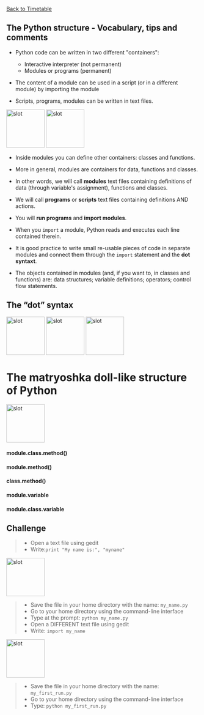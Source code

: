 <a href="https://github.com/ELIXIR-ITA-training/python_course"> Back to Timetable</a>

## The Python structure - Vocabulary, tips and comments

- Python code can be written in two different "containers":
  - Interactive interpreter (not permanent)
  - Modules or programs (permanent)
 
- The content of a module can be used in a script (or in a different module) by importing the module

- Scripts, programs, modules can be  written in text files.
<img src="../../img/pm1.png" alt="slot" style="width: 100px;"/>
<img src="../../img/pm2.png" alt="slot" style="width: 100px;"/>

- Inside modules you can define other containers: classes and functions.

- More in general, modules are containers for data, functions and classes. 

- In other words, we will call **modules** text files containing definitions of data (through variable's assignment), functions and classes.

- We will call **programs** or **scripts** text files containing definitions AND actions. 

- You will **run programs** and **import modules**.

- When you ```import``` a module, Python reads and executes each line contained therein.

- It is good practice to write small re-usable pieces of code in separate modules and connect them through the ```import``` statement and the **dot syntaxt**.

- The objects contained in modules (and, if you want to, in classes and functions) are: data structures; variable definitions; operators; control flow statements.

## The “dot” syntax
<img src="../../img/pm5.png" alt="slot" style="width: 100px;"/>
<img src="../../img/pm6.png" alt="slot" style="width: 100px;"/>
<img src="../../img/pm7.png" alt="slot" style="width: 100px;"/>

# The matryoshka doll-like structure of Python

<img src="../../img/pm8.png" alt="slot" style="width: 100px;"/>


#### module.class.method()
#### module.method()
#### class.method()
#### module.variable
#### module.class.variable



## Challenge
> -   Open a text file using gedit
> -   Write:`print "My name is:", "myname"`

<img src="../../img/pm3.png" alt="slot" style="width: 100px;"/>

> -   Save the file in your home directory with the name: `my_name.py`
> -   Go to your home directory using the command-line interface
> -   Type at the prompt: `python my_name.py`
> -   Open a DIFFERENT text file using gedit
> -   Write: `import my_name`

<img src="../../img/pm4.png" alt="slot" style="width: 100px;"/>

> -   Save the file in your home directory with the name: `my_first_run.py`
> -    Go to your home directory using the command-line interface
> -    Type: `python my_first_run.py`

